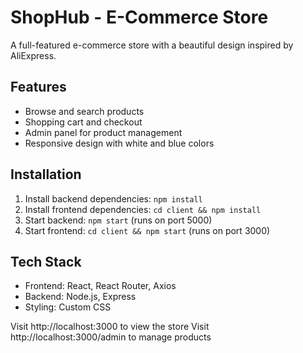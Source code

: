 # ShopHub - E-Commerce Store

A full-featured e-commerce store with a beautiful design inspired by AliExpress.

## Features

- Browse and search products
- Shopping cart and checkout
- Admin panel for product management
- Responsive design with white and blue colors

## Installation

1. Install backend dependencies: `npm install`
2. Install frontend dependencies: `cd client && npm install`
3. Start backend: `npm start` (runs on port 5000)
4. Start frontend: `cd client && npm start` (runs on port 3000)

## Tech Stack

- Frontend: React, React Router, Axios
- Backend: Node.js, Express
- Styling: Custom CSS

Visit http://localhost:3000 to view the store
Visit http://localhost:3000/admin to manage products
